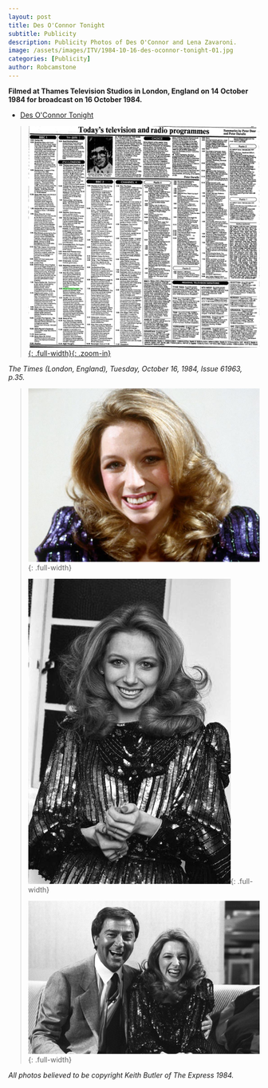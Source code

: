 ```yaml
---
layout: post
title: Des O'Connor Tonight
subtitle: Publicity
description: Publicity Photos of Des O'Connor and Lena Zavaroni.
image: /assets/images/ITV/1984-10-16-des-oconnor-tonight-01.jpg
categories: [Publicity]
author: Robcamstone
---
```


**Filmed at Thames Television Studios in London, England on 14 October 1984 for broadcast on 16 October 1984.**
* [Des O'Connor Tonight](/thames%20television/1984/10/16/des-oconnor-tonight.html)

> [![](/assets/images/newspapers/0FFO-1984-OCT16-035.png){: .full-width}{: .zoom-in}](/assets/images/newspapers/0FFO-1984-OCT16-035.png)

<cite>The Times (London, England), Tuesday, October 16, 1984, Issue 61963, p.35.</cite>

> ![](/assets/images/ITV/1984-10-16-des-oconnor-tonight-01.jpg){: .full-width}
>
> ![](/assets/images/ITV/1984-10-16-des-oconnor-tonight-02.jpg){: .full-width}
>
> ![](/assets/images/ITV/1984-10-16-des-oconnor-tonight-03.jpg){: .full-width}

<cite>All photos believed to be copyright Keith Butler of The Express 1984.</cite>
